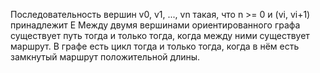 Последовательность вершин v0, v1, ..., vn такая, что n >= 0 и (vi, vi+1) принадлежит E
Между двумя вершинами ориентированного графа существует путь тогда и только тогда, когда между ними существует маршрут. В графе есть цикл тогда и только тогда, когда в нём есть замкнутый маршрут положительной длины.
